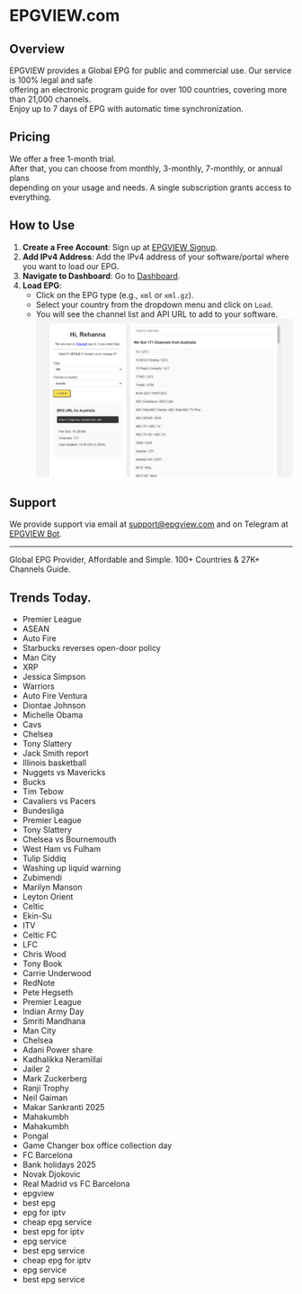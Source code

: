 # EPGVIEW.com



## Overview
EPGVIEW provides a Global EPG for public and commercial use. Our service is 100% legal and safe\
offering an electronic program guide for over 100 countries, covering more than 21,000 channels.\
Enjoy up to 7 days of EPG with automatic time synchronization.

## Pricing
We offer a free 1-month trial. \
After that, you can choose from monthly, 3-monthly, 7-monthly, or annual plans \
depending on your usage and needs. A single subscription grants access to everything.

## How to Use
1. **Create a Free Account**: Sign up at [EPGVIEW Signup](https://epgview.com/signup.php).
2. **Add IPv4 Address**: Add the IPv4 address of your software/portal where you want to load our EPG.
3. **Navigate to Dashboard**: Go to [Dashboard](https://epgview.com/dashboard.php).
4. **Load EPG**:
   - Click on the EPG type (e.g., `xml` or `xml.gz`).
   - Select your country from the dropdown menu and click on `Load`.
   - You will see the channel list and API URL to add to your software.
![EPGVIEW](img/dashboard.png)
## Support
We provide support via email at [support@epgview.com](mailto:support@epgview.com) and on Telegram at [EPGVIEW Bot](https://t.me/epgview_bot).

---

Global EPG Provider, Affordable and Simple. 100+ Countries & 27K+ Channels Guide.

## Trends Today.

- Premier League
- ASEAN
- Auto Fire
- Starbucks reverses open-door policy
- Man City
- XRP
- Jessica Simpson
- Warriors
- Auto Fire Ventura
- Diontae Johnson
- Michelle Obama
- Cavs
- Chelsea
- Tony Slattery
- Jack Smith report
- Illinois basketball
- Nuggets vs Mavericks
- Bucks
- Tim Tebow
- Cavaliers vs Pacers
- Bundesliga
- Premier League
- Tony Slattery
- Chelsea vs Bournemouth
- West Ham vs Fulham
- Tulip Siddiq
- Washing up liquid warning
- Zubimendi
- Marilyn Manson
- Leyton Orient
- Celtic
- Ekin-Su
- ITV
- Celtic FC
- LFC
- Chris Wood
- Tony Book
- Carrie Underwood
- RedNote
- Pete Hegseth
- Premier League
- Indian Army Day
- Smriti Mandhana
- Man City
- Chelsea
- Adani Power share
- Kadhalikka Neramillai
- Jailer 2
- Mark Zuckerberg
- Ranji Trophy
- Neil Gaiman
- Makar Sankranti 2025
- Mahakumbh
- Mahakumbh
- Pongal
- Game Changer box office collection day
- FC Barcelona
- Bank holidays 2025
- Novak Djokovic
- Real Madrid vs FC Barcelona
- epgview
- best epg
- epg for iptv
- cheap epg service
- best epg for iptv
- epg service
- best epg service
- cheap epg for iptv
- epg service
- best epg service
